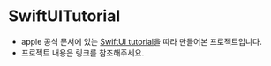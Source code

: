 # SwiftUITutorial
- apple 공식 문서에 있는 [SwiftUI tutorial](https://developer.apple.com/tutorials/swiftui/creating-and-combining-views)을 따라 만들어본 프로젝트입니다.
- 프로젝트 내용은 링크를 참조해주세요.
